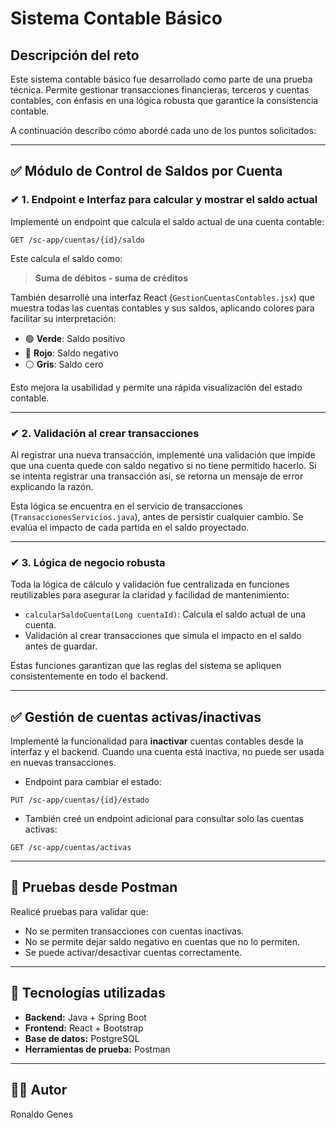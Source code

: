 
# Sistema Contable Básico

## Descripción del reto

Este sistema contable básico fue desarrollado como parte de una prueba técnica. Permite gestionar transacciones financieras, terceros y cuentas contables, con énfasis en una lógica robusta que garantice la consistencia contable.

A continuación describo cómo abordé cada uno de los puntos solicitados:

---

## ✅ Módulo de Control de Saldos por Cuenta

### ✔ 1. Endpoint e Interfaz para calcular y mostrar el saldo actual

Implementé un endpoint que calcula el saldo actual de una cuenta contable:

```
GET /sc-app/cuentas/{id}/saldo
```

Este calcula el saldo como:

> **Suma de débitos - suma de créditos**

También desarrollé una interfaz React (`GestionCuentasContables.jsx`) que muestra todas las cuentas contables y sus saldos, aplicando colores para facilitar su interpretación:

- 🟢 **Verde**: Saldo positivo  
- 🔴 **Rojo**: Saldo negativo  
- ⚪ **Gris**: Saldo cero

Esto mejora la usabilidad y permite una rápida visualización del estado contable.

---

### ✔ 2. Validación al crear transacciones

Al registrar una nueva transacción, implementé una validación que impide que una cuenta quede con saldo negativo si no tiene permitido hacerlo. Si se intenta registrar una transacción así, se retorna un mensaje de error explicando la razón.

Esta lógica se encuentra en el servicio de transacciones (`TransaccionesServicios.java`), antes de persistir cualquier cambio. Se evalúa el impacto de cada partida en el saldo proyectado.

---

### ✔ 3. Lógica de negocio robusta

Toda la lógica de cálculo y validación fue centralizada en funciones reutilizables para asegurar la claridad y facilidad de mantenimiento:

- `calcularSaldoCuenta(Long cuentaId)`: Calcula el saldo actual de una cuenta.
- Validación al crear transacciones que simula el impacto en el saldo antes de guardar.

Estas funciones garantizan que las reglas del sistema se apliquen consistentemente en todo el backend.

---

## ✅ Gestión de cuentas activas/inactivas

Implementé la funcionalidad para **inactivar** cuentas contables desde la interfaz y el backend. Cuando una cuenta está inactiva, no puede ser usada en nuevas transacciones.

- Endpoint para cambiar el estado:
```
PUT /sc-app/cuentas/{id}/estado
```

- También creé un endpoint adicional para consultar solo las cuentas activas:
```
GET /sc-app/cuentas/activas
```

---

## 🧪 Pruebas desde Postman

Realicé pruebas para validar que:

- No se permiten transacciones con cuentas inactivas.
- No se permite dejar saldo negativo en cuentas que no lo permiten.
- Se puede activar/desactivar cuentas correctamente.

---

## 🚀 Tecnologías utilizadas

- **Backend:** Java + Spring Boot  
- **Frontend:** React + Bootstrap  
- **Base de datos:** PostgreSQL  
- **Herramientas de prueba:** Postman

---

## 🙋‍♂️ Autor

Ronaldo Genes  
